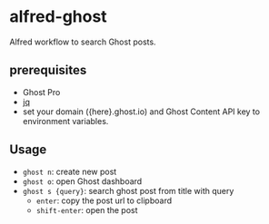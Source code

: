 # alfred-ghost
Alfred workflow to search Ghost posts.

## prerequisites
- Ghost Pro
-  [jq](https://github.com/jqlang/jq)
-  set your domain ({here}.ghost.io) and Ghost Content API key to environment variables.

## Usage

- `ghost n`: create new post
- `ghost o`: open Ghost dashboard
- `ghost s {query}`: search ghost post from title with query
  - `enter`: copy the post url to clipboard
  - `shift-enter`: open the post

